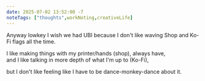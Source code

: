 ```yaml
---
date: 2025-07-02 13:52:00 -7
noteTags: ["thoughts",workNoting,creativeLife]
---
```

Anyway lowkey I wish we had UBI because I don't like waving Shop and Ko-Fi flags all the time.

I like making things with my printer/hands (shop), always have,  
and I like talking in more depth of what I'm up to (Ko-Fi),

but I don't like feeling like I have to be dance-monkey-dance about it.
